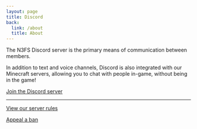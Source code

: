 ```yaml
---
layout: page
title: Discord
back:
  link: /about
  title: About
---
```


<p class="lead">The N3FS Discord server is the primary means of communication between members. </p>

In addition to text and voice channels, Discord is also integrated with our Minecraft servers, allowing you to chat with people in-game, without being in the game!

<a href="https://discord.gg/emfFRbW" class="action">Join the Discord server</a>

----

<a href="/rules" class="action">View our server rules</a>

<a href="/help/ban-appeal" class="action">Appeal a ban</a>